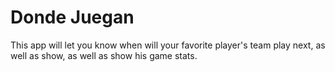 # Donde Juegan 

This app will let you know when will your favorite player's team play next, as well as show, as well as show his game stats. 
